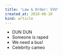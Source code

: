 ```yaml
---
title: 'Law & Order: SVU'
created_at: 2018-08-10
kind: article
---
```

- DUN DUN
- Someone is raped
- We need a bus!
- Celebrity cameo
